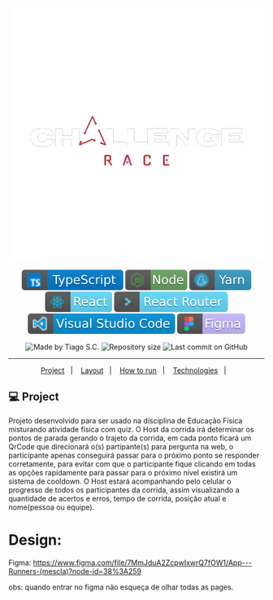 
<div align="center">
    <img src=".github\ChallengeRace__3_-removebg-preview.png" width="500px"/>
</div>


<p align="center">
<img alt="badge typescript" src=".github\badge-typescript.svg">
<img alt="badge node" src=".github\badge-node.svg">
<img alt="badge yarn" src=".github\yarn.svg">
<img alt="badge react" src=".github\badge-react.svg">
<img alt="badge react router" src=".github\badge-router.svg">
<img alt="badge vscode" src=".github\badge-visual_studio_code.svg">
<img alt="badge figma" src=".github\figma.svg">
</p>

<p align="center">
<img alt="Made by Tiago S.C." src="https://img.shields.io/badge/made%20by-Tiago%20S.C.-%20?color=6942c3">
<img alt="Repository size" src="https://img.shields.io/github/repo-size/Tiago-Silverio-da-Costa/Web_Mobile_Corrida?color=6942c3">
<img alt="Last commit on GitHub" src="https://img.shields.io/github/last-commit/Tiago-Silverio-da-Costa/Web_Mobile_Corrida?color=6942c3">
</p>

---

<p align="center">
  <a href="#-project">Project</a>&nbsp;&nbsp;&nbsp;|&nbsp;&nbsp;&nbsp;
  <a href="#-layout">Layout</a>&nbsp;&nbsp;&nbsp;|&nbsp;&nbsp;&nbsp;
  <a href="#-howtorun">How to run</a>&nbsp;&nbsp;&nbsp;|&nbsp;&nbsp;&nbsp;
  <a href="#-technologies">Technologies</a>&nbsp;&nbsp;&nbsp;|&nbsp;&nbsp;&nbsp;
</p>

## 💻 Project

Projeto desenvolvido para ser usado na disciplina de Educação Física misturando atividade física com quiz. O Host da corrida irá determinar os pontos de parada gerando o trajeto da corrida, em cada ponto ficará um QrCode que direcionará o(s) partipante(s) para pergunta na web, o participante apenas conseguirá passar para o próximo ponto se responder corretamente, para evitar com que o participante fique clicando em todas as opções rapidamente para passar para o próximo nível existirá um sistema de cooldown. O Host estará acompanhando pelo celular o progresso de todos os participantes da corrida, assim visualizando a quantidade de acertos e erros, tempo de corrida, posição atual e nome(pessoa ou equipe).

# Design:

Figma: https://www.figma.com/file/7MmJduA2ZcpwIxwrQ7fOW1/App---Runners-(mescla)?node-id=38%3A259

obs: quando entrar no figma não esqueça de olhar todas as pages.
